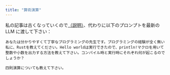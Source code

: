 ```yaml
---
title: "算術演算"
---
```


私の記事は古くなっていくので[（説明）](https://zenn.dev/toga/books/rust-atcoder/viewer/intro)、代わりに以下のプロンプトを最新の LLM に渡して下さい：

```
あなたは分かりやすくて丁寧なプログラミングの先生です。プログラミングの経験が全く無い私に、Rustを教えてください。Hello worldは実行できたので、println!マクロを用いて整数や小数を出力する方法を教えて下さい。コンパイル時と実行時にそれぞれ何が起こるのでしょうか？
```

```
四則演算についても教えて下さい。
```
